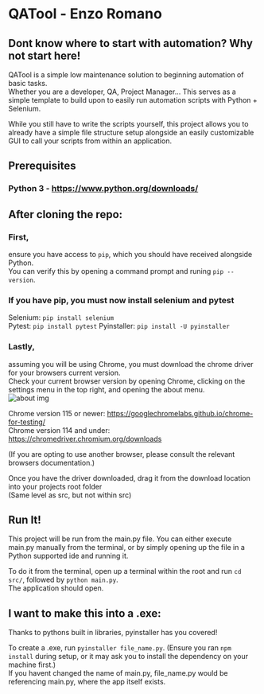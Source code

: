 # QATool - Enzo Romano

## Dont know where to start with automation? Why not start here!

QATool is a simple low maintenance solution to beginning automation of basic tasks.  
Whether you are a developer, QA, Project Manager... This serves as a simple template to build upon to easily run automation scripts with Python + Selenium.  

While you still have to write the scripts yourself, this project allows you to already have a simple file structure setup alongside an easily 
customizable GUI to call your scripts from within an application.  

## Prerequisites
### Python 3 - https://www.python.org/downloads/

## After cloning the repo:
### First, 
ensure you have access to `pip`, which you should have received alongside Python.  
You can verify this by opening a command prompt and runing `pip --version`.  

### If you have pip, you must now install selenium and pytest
Selenium: `pip install selenium`  
Pytest: `pip install pytest`
Pyinstaller: `pip install -U pyinstaller`
  
### Lastly,  
assuming you will be using Chrome, you must download the chrome driver for your browsers current version.  
Check your current browser version by opening Chrome, clicking on the settings menu in the top right, and opening the about menu.  
![about img](https://www.lifewire.com/thmb/bKfZs55XrYQ0lmMRRcqUnc6VWsE=/1500x0/filters:no_upscale():max_bytes(150000):strip_icc()/A2-CheckWhatVersionofChromeYouHave-annotated-f43c6e8eb4c142f28340b5d9a900a795.jpg)  
  
Chrome version 115 or newer: https://googlechromelabs.github.io/chrome-for-testing/  
Chrome version 114 and under: https://chromedriver.chromium.org/downloads  

(If you are opting to use another browser, please consult the relevant browsers documentation.)  
  
Once you have the driver downloaded, drag it from the download location into your projects root folder  
(Same level as src, but not within src)  

## Run It!  
This project will be run from the main.py file. You can either execute main.py manually from the terminal, or by simply opening up the file in a Python supported ide and running it.
  
To do it from the terminal, open up a terminal within the root and run `cd src/`, followed by `python main.py`.  
The application should open.  

## I want to make this into a .exe:  

Thanks to pythons built in libraries, pyinstaller has you covered!  

To create a .exe, run `pyinstaller file_name.py`. (Ensure you ran `npm install` during setup, or it may ask you to install the dependency on your machine first.)  
If you havent changed the name of main.py, file_name.py would be referencing main.py, where the app itself exists.  
